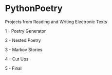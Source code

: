 # PythonPoetry
Projects from Reading and Writing Electronic Texts

1 - Poetry Generator

2 - Nested Poetry

3 - Markov Stories

4 - Cut Ups

5 - Final
